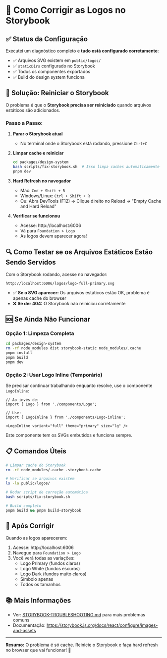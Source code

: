 # 🔧 Como Corrigir as Logos no Storybook

## ✅ Status da Configuração

Executei um diagnóstico completo e **tudo está configurado corretamente**:

- ✅ Arquivos SVG existem em `public/logos/`
- ✅ `staticDirs` configurado no Storybook
- ✅ Todos os componentes exportados
- ✅ Build do design system funciona

## 🎯 Solução: Reiniciar o Storybook

O problema é que o **Storybook precisa ser reiniciado** quando arquivos estáticos são adicionados.

### Passo a Passo:

1. **Parar o Storybook atual**
   - No terminal onde o Storybook está rodando, pressione `Ctrl+C`

2. **Limpar cache e reiniciar**
   ```bash
   cd packages/design-system
   bash scripts/fix-storybook.sh  # Isso limpa caches automaticamente
   pnpm dev
   ```

3. **Hard Refresh no navegador**
   - Mac: `Cmd + Shift + R`
   - Windows/Linux: `Ctrl + Shift + R`
   - Ou: Abra DevTools (F12) → Clique direito no Reload → "Empty Cache and Hard Reload"

4. **Verificar se funcionou**
   - Acesse: http://localhost:6006
   - Vá para `Foundation > Logo`
   - As logos devem aparecer agora!

## 🔍 Como Testar se os Arquivos Estáticos Estão Sendo Servidos

Com o Storybook rodando, acesse no navegador:

```
http://localhost:6006/logos/logo-full-primary.svg
```

- ✅ **Se o SVG aparecer:** Os arquivos estáticos estão OK, problema é apenas cache do browser
- ❌ **Se der 404:** O Storybook não reiniciou corretamente

## 🆘 Se Ainda Não Funcionar

### Opção 1: Limpeza Completa

```bash
cd packages/design-system
rm -rf node_modules dist storybook-static node_modules/.cache
pnpm install
pnpm build
pnpm dev
```

### Opção 2: Usar Logo Inline (Temporário)

Se precisar continuar trabalhando enquanto resolve, use o componente `LogoInline`:

```tsx
// Ao invés de:
import { Logo } from './components/Logo';

// Use:
import { LogoInline } from './components/Logo-inline';

<LogoInline variant="full" theme="primary" size="lg" />
```

Este componente tem os SVGs embutidos e funciona sempre.

## 📋 Comandos Úteis

```bash
# Limpar cache do Storybook
rm -rf node_modules/.cache .storybook-cache

# Verificar se arquivos existem
ls -la public/logos/

# Rodar script de correção automática
bash scripts/fix-storybook.sh

# Build completo
pnpm build && pnpm build-storybook
```

## 🎉 Após Corrigir

Quando as logos aparecerem:

1. Acesse: http://localhost:6006
2. Navegue para `Foundation > Logo`
3. Você verá todas as variações:
   - Logo Primary (fundos claros)
   - Logo White (fundos escuros)
   - Logo Dark (fundos muito claros)
   - Símbolo apenas
   - Todos os tamanhos

## 📚 Mais Informações

- Ver: [STORYBOOK-TROUBLESHOOTING.md](./STORYBOOK-TROUBLESHOOTING.md) para mais problemas comuns
- Documentação: https://storybook.js.org/docs/react/configure/images-and-assets

---

**Resumo:** O problema é só cache. Reinicie o Storybook e faça hard refresh no browser que vai funcionar! 🚀
